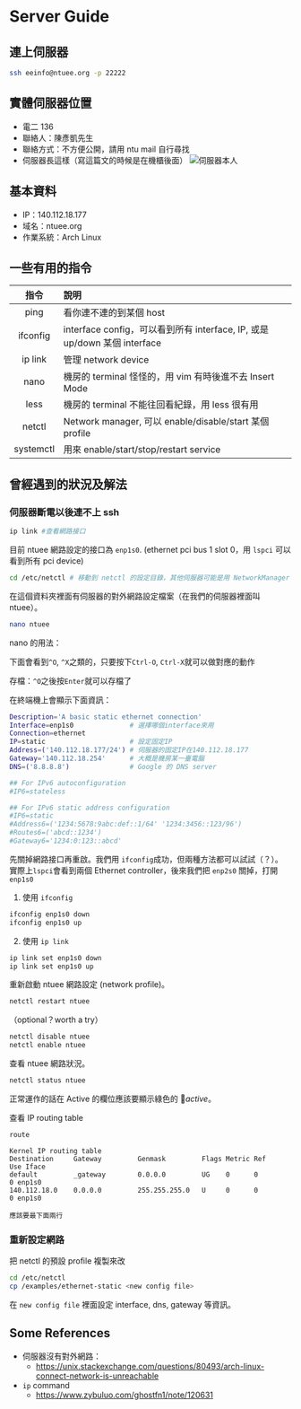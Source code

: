 # Server Guide
## 連上伺服器
```bash
ssh eeinfo@ntuee.org -p 22222
```
## 實體伺服器位置

- 電二 136
- 聯絡人：陳彥凱先生
- 聯絡方式：不方便公開，請用 ntu mail 自行尋找
- 伺服器長這樣（寫這篇文的時候是在機櫃後面）
  ![伺服器本人](./static/img/DSC_0958.JPG)

## 基本資料

- IP：140.112.18.177
- 域名：ntuee.org
- 作業系統：Arch Linux

## 一些有用的指令

|   指令    | 說明                                                                      |
| :-------: | :------------------------------------------------------------------------ |
|   ping    | 看你連不連的到某個 host                                                   |
| ifconfig  | interface config，可以看到所有 interface, IP, 或是 up/down 某個 interface |
|  ip link  | 管理 network device                                                       |
|   nano    | 機房的 terminal 怪怪的，用 vim 有時後進不去 Insert Mode                   |
|   less    | 機房的 terminal 不能往回看紀錄，用 less 很有用                            |
|  netctl   | Network manager, 可以 enable/disable/start 某個 profile                   |
| systemctl | 用來 enable/start/stop/restart service                                    |

## 曾經遇到的狀況及解法

### 伺服器斷電以後連不上 ssh

```bash
ip link #查看網路接口
```

目前 ntuee 網路設定的接口為 `enp1s0`.
(ethernet pci bus 1 slot 0，用 `lspci` 可以看到所有 pci device)

```bash
cd /etc/netctl # 移動到 netctl 的設定目錄，其他伺服器可能是用 NetworkManager 或是 dhcpcd
```

在這個資料夾裡面有伺服器的對外網路設定檔案（在我們的伺服器裡面叫 ntuee）。

```bash
nano ntuee
```

nano 的用法：

下面會看到`^O`, `^X`之類的，只要按下`Ctrl-O`, `Ctrl-X`就可以做對應的動作

存檔：`^O`之後按`Enter`就可以存檔了

在終端機上會顯示下面資訊：

```bash
Description='A basic static ethernet connection'
Interface=enp1s0              # 選擇哪個interface來用
Connection=ethernet
IP=static                     # 設定固定IP
Address=('140.112.18.177/24') # 伺服器的固定IP在140.112.18.177
Gateway='140.112.18.254'      # 大概是機房某一臺電腦
DNS=('8.8.8.8')               # Google 的 DNS server

## For IPv6 autoconfiguration
#IP6=stateless

## For IPv6 static address configuration
#IP6=static
#Address6=('1234:5678:9abc:def::1/64' '1234:3456::123/96')
#Routes6=('abcd::1234')
#Gateway6='1234:0:123::abcd'
```

先關掉網路接口再重啟。我們用 `ifconfig`成功，但兩種方法都可以試試（？）。
實際上`lspci`會看到兩個 Ethernet controller，後來我們把 `enp2s0` 關掉，打開 `enp1s0`

1. 使用 `ifconfig`

```bash
ifconfig enp1s0 down
ifconfig enp1s0 up
```

2. 使用 `ip link`

```bash
ip link set enp1s0 down
ip link set enp1s0 up
```

重新啟動 ntuee 網路設定 (network profile)。

```bash
netctl restart ntuee
```

（optional？worth a try）

```bash
netctl disable ntuee
netctl enable ntuee
```

查看 ntuee 網路狀況。

```bash
netctl status ntuee
```

正常運作的話在 Active 的欄位應該要顯示綠色的 *active*。

查看 IP routing table

```bash
route
```

```
Kernel IP routing table
Destination     Gateway         Genmask         Flags Metric Ref    Use Iface
default         _gateway        0.0.0.0         UG    0      0        0 enp1s0
140.112.18.0    0.0.0.0         255.255.255.0   U     0      0        0 enp1s0

應該要最下面兩行
```

### 重新設定網路

把 netctl 的預設 profile 複製來改

```bash
cd /etc/netctl
cp /examples/ethernet-static <new config file>
```

在 `new config file` 裡面設定 interface, dns, gateway 等資訊。

## Some References

- 伺服器沒有對外網路：
  - https://unix.stackexchange.com/questions/80493/arch-linux-connect-network-is-unreachable
- `ip` command
  - https://www.zybuluo.com/ghostfn1/note/120631

##
